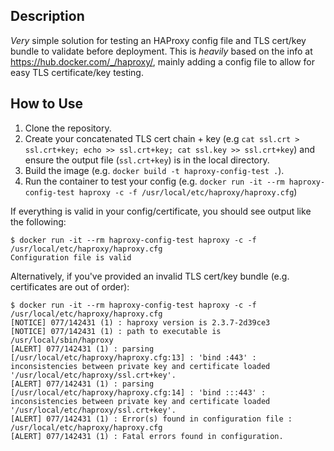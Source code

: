 ## Description

*Very* simple solution for testing an HAProxy config file and TLS cert/key bundle to validate before deployment. This is *heavily* based on the info at https://hub.docker.com/_/haproxy/, mainly adding a config file to allow for easy TLS certificate/key testing.

## How to Use

1. Clone the repository.
1. Create your concatenated TLS cert chain + key (e.g `cat ssl.crt > ssl.crt+key; echo >> ssl.crt+key; cat ssl.key >> ssl.crt+key`) and ensure the output file (`ssl.crt+key`) is in the local directory.
1. Build the image (e.g. `docker build -t haproxy-config-test .`).
1. Run the container to test your config (e.g. `docker run -it --rm haproxy-config-test haproxy -c -f /usr/local/etc/haproxy/haproxy.cfg`)

If everything is valid in your config/certificate, you should see output like the following:

```
$ docker run -it --rm haproxy-config-test haproxy -c -f /usr/local/etc/haproxy/haproxy.cfg
Configuration file is valid
```

Alternatively, if you've provided an invalid TLS cert/key bundle (e.g. certificates are out of order):

```
$ docker run -it --rm haproxy-config-test haproxy -c -f /usr/local/etc/haproxy/haproxy.cfg
[NOTICE] 077/142431 (1) : haproxy version is 2.3.7-2d39ce3
[NOTICE] 077/142431 (1) : path to executable is /usr/local/sbin/haproxy
[ALERT] 077/142431 (1) : parsing [/usr/local/etc/haproxy/haproxy.cfg:13] : 'bind :443' : inconsistencies between private key and certificate loaded '/usr/local/etc/haproxy/ssl.crt+key'.
[ALERT] 077/142431 (1) : parsing [/usr/local/etc/haproxy/haproxy.cfg:14] : 'bind :::443' : inconsistencies between private key and certificate loaded '/usr/local/etc/haproxy/ssl.crt+key'.
[ALERT] 077/142431 (1) : Error(s) found in configuration file : /usr/local/etc/haproxy/haproxy.cfg
[ALERT] 077/142431 (1) : Fatal errors found in configuration.
```
